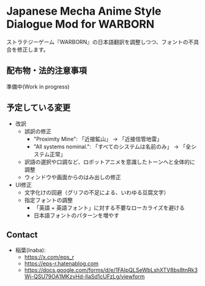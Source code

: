 # Japanese Mecha Anime Style Dialogue Mod for WARBORN

ストラテジーゲーム『WARBORN』の日本語翻訳を調整しつつ、フォントの不具合を修正します。

## 配布物・法的注意事項

準備中(Work in progress)

## 予定している変更

- 改訳
    - 誤訳の修正
        - "Proximity Mine": 「近接鉱山」 → 「近接信管地雷」
        - "All systems nominal.": 「すべてのシステムは名前のみ」 → 「全システム正常」
    - 訳語の選択や口調など、ロボットアニメを意識したトーンへと全体的に調整
    - ウィンドウや画面からのはみ出しの修正
- UI修正
    - 文字化けの回避（グリフの不足による、いわゆる豆腐文字）
    - 指定フォントの調整
        - 「英語 + 英語フォント」に対する不要なローカライズを避ける
        - 日本語フォントのパターンを増やす

## Contact

- 稲葉(Inaba):
  - https://x.com/eps_r
  - https://eps-r.hatenablog.com
  - https://docs.google.com/forms/d/e/1FAIpQLSeWbLshXTV8bs8tnRk3Wj-QSU79OA1MKzvHd-IlaSd1cUFzLg/viewform
